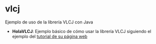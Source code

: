 vlcj
====

Ejemplo de uso de la librería VLCJ con Java

- **HolaVLCJ**: Ejemplo básico de cómo usar la librería VLCJ siguiendo el ejemplo del [tutorial de su página web](http://www.capricasoftware.co.uk/projects/vlcj/tutorial1.html)
